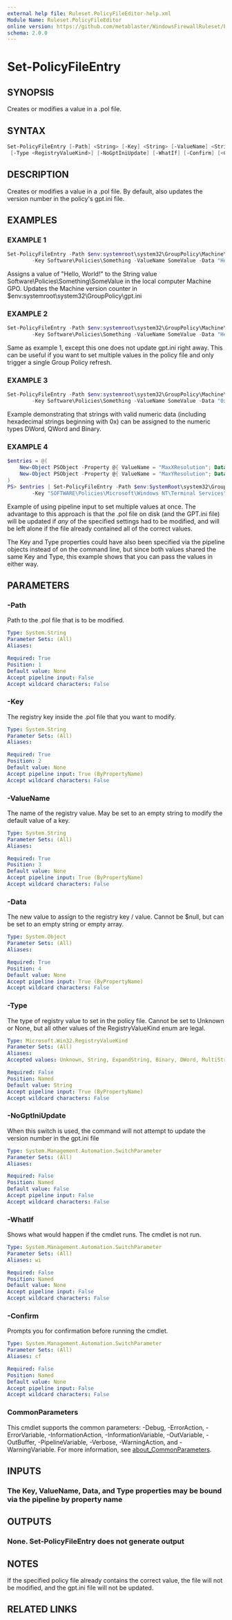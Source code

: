 ```yaml
---
external help file: Ruleset.PolicyFileEditor-help.xml
Module Name: Ruleset.PolicyFileEditor
online version: https://github.com/metablaster/WindowsFirewallRuleset/blob/master/Modules/Ruleset.PolicyFileEditor/Help/en-US/Set-PolicyFileEntry.md
schema: 2.0.0
---
```


# Set-PolicyFileEntry

## SYNOPSIS

Creates or modifies a value in a .pol file.

## SYNTAX

```powershell
Set-PolicyFileEntry [-Path] <String> [-Key] <String> [-ValueName] <String> [-Data] <Object>
 [-Type <RegistryValueKind>] [-NoGptIniUpdate] [-WhatIf] [-Confirm] [<CommonParameters>]
```

## DESCRIPTION

Creates or modifies a value in a .pol file.
By default, also updates the version number in the policy's gpt.ini file.

## EXAMPLES

### EXAMPLE 1

```powershell
Set-PolicyFileEntry -Path $env:systemroot\system32\GroupPolicy\Machine\registry.pol `
        -Key Software\Policies\Something -ValueName SomeValue -Data "Hello, World!" -Type String
```

Assigns a value of "Hello, World!" to the String value Software\Policies\Something\SomeValue in the
local computer Machine GPO.
Updates the Machine version counter in $env:systemroot\system32\GroupPolicy\gpt.ini

### EXAMPLE 2

```powershell
Set-PolicyFileEntry -Path $env:systemroot\system32\GroupPolicy\Machine\registry.pol `
        -Key Software\Policies\Something -ValueName SomeValue -Data "Hello, World!" -Type String -NoGptIniUpdate
```

Same as example 1, except this one does not update gpt.ini right away.
This can be useful if you want to set multiple
values in the policy file and only trigger a single Group Policy refresh.

### EXAMPLE 3

```powershell
Set-PolicyFileEntry -Path $env:systemroot\system32\GroupPolicy\Machine\registry.pol `
        -Key Software\Policies\Something -ValueName SomeValue -Data "0x12345" -Type DWord
```

Example demonstrating that strings with valid numeric data (including hexadecimal strings beginning with 0x)
can be assigned to the numeric types DWord, QWord and Binary.

### EXAMPLE 4

```powershell
$entries = @(
    New-Object PSObject -Property @{ ValueName = "MaxXResolution"; Data = 1680 }
    New-Object PSObject -Property @{ ValueName = "MaxYResolution"; Data = 1050 }
)
PS> $entries | Set-PolicyFileEntry -Path $env:SystemRoot\system32\GroupPolicy\Machine\registry.pol `
        -Key "SOFTWARE\Policies\Microsoft\Windows NT\Terminal Services" -Type DWord
```

Example of using pipeline input to set multiple values at once.
The advantage to this approach is that the .pol file on disk (and the GPT.ini file) will be updated
if _any_ of the specified settings had to be modified,
and will be left alone if the file already contained all of the correct values.

The Key and Type properties could have also been specified via the pipeline objects instead of on the
command line, but since both values shared the same Key and Type, this example shows that you can
pass the values in either way.

## PARAMETERS

### -Path

Path to the .pol file that is to be modified.

```yaml
Type: System.String
Parameter Sets: (All)
Aliases:

Required: True
Position: 1
Default value: None
Accept pipeline input: False
Accept wildcard characters: False
```

### -Key

The registry key inside the .pol file that you want to modify.

```yaml
Type: System.String
Parameter Sets: (All)
Aliases:

Required: True
Position: 2
Default value: None
Accept pipeline input: True (ByPropertyName)
Accept wildcard characters: False
```

### -ValueName

The name of the registry value.
May be set to an empty string to modify the default value of a key.

```yaml
Type: System.String
Parameter Sets: (All)
Aliases:

Required: True
Position: 3
Default value: None
Accept pipeline input: True (ByPropertyName)
Accept wildcard characters: False
```

### -Data

The new value to assign to the registry key / value.
Cannot be $null, but can be set to an empty string or empty array.

```yaml
Type: System.Object
Parameter Sets: (All)
Aliases:

Required: True
Position: 4
Default value: None
Accept pipeline input: True (ByPropertyName)
Accept wildcard characters: False
```

### -Type

The type of registry value to set in the policy file.
Cannot be set to Unknown or None, but all other values of the RegistryValueKind enum are legal.

```yaml
Type: Microsoft.Win32.RegistryValueKind
Parameter Sets: (All)
Aliases:
Accepted values: Unknown, String, ExpandString, Binary, DWord, MultiString, QWord, None

Required: False
Position: Named
Default value: String
Accept pipeline input: True (ByPropertyName)
Accept wildcard characters: False
```

### -NoGptIniUpdate

When this switch is used, the command will not attempt to update the version number in the gpt.ini file

```yaml
Type: System.Management.Automation.SwitchParameter
Parameter Sets: (All)
Aliases:

Required: False
Position: Named
Default value: False
Accept pipeline input: False
Accept wildcard characters: False
```

### -WhatIf

Shows what would happen if the cmdlet runs.
The cmdlet is not run.

```yaml
Type: System.Management.Automation.SwitchParameter
Parameter Sets: (All)
Aliases: wi

Required: False
Position: Named
Default value: None
Accept pipeline input: False
Accept wildcard characters: False
```

### -Confirm

Prompts you for confirmation before running the cmdlet.

```yaml
Type: System.Management.Automation.SwitchParameter
Parameter Sets: (All)
Aliases: cf

Required: False
Position: Named
Default value: None
Accept pipeline input: False
Accept wildcard characters: False
```

### CommonParameters

This cmdlet supports the common parameters: -Debug, -ErrorAction, -ErrorVariable, -InformationAction, -InformationVariable, -OutVariable, -OutBuffer, -PipelineVariable, -Verbose, -WarningAction, and -WarningVariable. For more information, see [about_CommonParameters](http://go.microsoft.com/fwlink/?LinkID=113216).

## INPUTS

### The Key, ValueName, Data, and Type properties may be bound via the pipeline by property name

## OUTPUTS

### None. Set-PolicyFileEntry does not generate output

## NOTES

If the specified policy file already contains the correct value, the file will not be modified,
and the gpt.ini file will not be updated.

## RELATED LINKS
